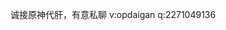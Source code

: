 诚接原神代肝，有意私聊
v:opdaigan
q:2271049136

<!---
OpYuanshenDai/OpYuanshenDai is a ✨ special ✨ repository because its `README.md` (this file) appears on your GitHub profile.
You can click the Preview link to take a look at your changes.
--->
